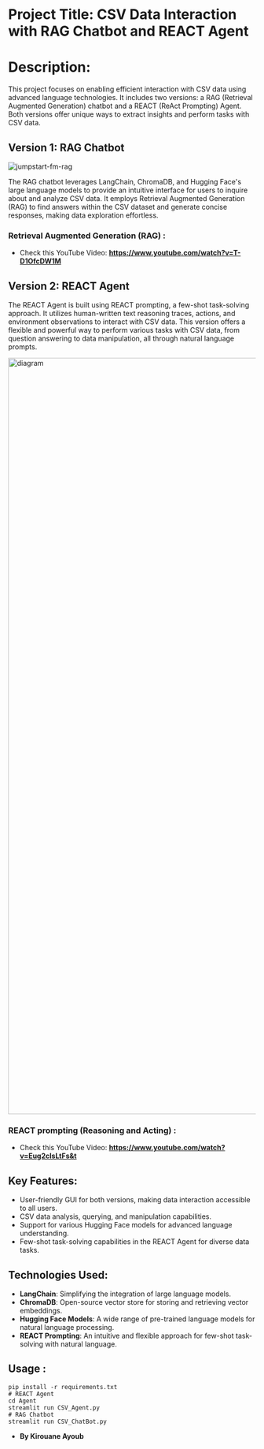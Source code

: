 # Project Title: CSV Data Interaction with RAG Chatbot and REACT Agent

# Description:
This project focuses on enabling efficient interaction with CSV data using advanced language technologies. It includes two versions: a RAG (Retrieval Augmented Generation) chatbot and a REACT (ReAct Prompting) Agent. Both versions offer unique ways to extract insights and perform tasks with CSV data.

## Version 1: RAG Chatbot
![jumpstart-fm-rag](https://github.com/Kirouane-Ayoub/CSV-Data-Interaction/assets/99510125/e52ec4ae-7f8a-4cc4-9638-5f80f45a101a)

The RAG chatbot leverages LangChain, ChromaDB, and Hugging Face's large language models to provide an intuitive interface for users to inquire about and analyze CSV data.
It employs Retrieval Augmented Generation (RAG) to find answers within the CSV dataset and generate concise responses, making data exploration effortless.
### Retrieval Augmented Generation (RAG) : 
+ Check this YouTube Video: **https://www.youtube.com/watch?v=T-D1OfcDW1M**

## Version 2: REACT Agent

The REACT Agent is built using REACT prompting, a few-shot task-solving approach. It utilizes human-written text reasoning traces, actions, and environment observations to interact with CSV data.
This version offers a flexible and powerful way to perform various tasks with CSV data, from question answering to data manipulation, all through natural language prompts.

<img width="1535" alt="diagram" src="https://github.com/Kirouane-Ayoub/CSV-Data-Interaction/assets/99510125/a307839b-29d3-4cc1-984e-2b8340643c1a">

### REACT prompting (Reasoning and Acting) :
+ Check this YouTube Video: **https://www.youtube.com/watch?v=Eug2clsLtFs&t**
## Key Features:

+ User-friendly GUI for both versions, making data interaction accessible to all users.
+ CSV data analysis, querying, and manipulation capabilities.
+ Support for various Hugging Face models for advanced language understanding.
+ Few-shot task-solving capabilities in the REACT Agent for diverse data tasks.
## Technologies Used:

+ **LangChain**: Simplifying the integration of large language models.
+ **ChromaDB**: Open-source vector store for storing and retrieving vector embeddings.
+ **Hugging Face Models**: A wide range of pre-trained language models for natural language processing.
+ **REACT Prompting**: An intuitive and flexible approach for few-shot task-solving with natural language.

## Usage : 

```
pip install -r requirements.txt
# REACT Agent
cd Agent
streamlit run CSV_Agent.py
# RAG Chatbot
streamlit run CSV_ChatBot.py
```
- **By Kirouane Ayoub**
